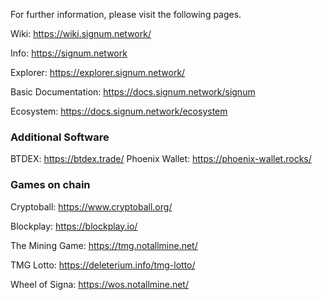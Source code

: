 For further information, please visit the following pages.

Wiki: https://wiki.signum.network/

Info: https://signum.network

Explorer: https://explorer.signum.network/

Basic Documentation: https://docs.signum.network/signum

Ecosystem: https://docs.signum.network/ecosystem


### Additional Software 

BTDEX: https://btdex.trade/
Phoenix Wallet: https://phoenix-wallet.rocks/

### Games on chain

Cryptoball: https://www.cryptoball.org/

Blockplay: https://blockplay.io/

The Mining Game: https://tmg.notallmine.net/

TMG Lotto: https://deleterium.info/tmg-lotto/

Wheel of Signa: https://wos.notallmine.net/